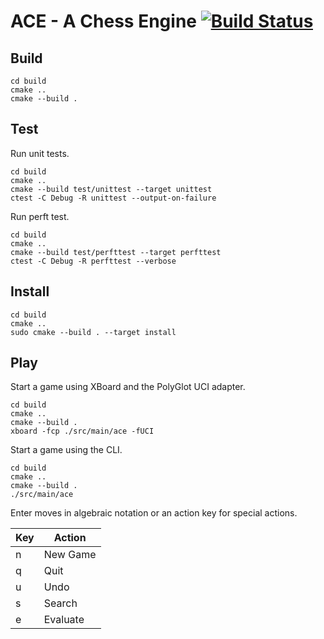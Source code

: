 # ACE - A Chess Engine [![Build Status](https://travis-ci.org/sneivandt/chess.svg?branch=master)](https://travis-ci.org/sneivandt/chess)

## Build

```
cd build
cmake ..
cmake --build .
```

## Test

Run unit tests.

```
cd build
cmake ..
cmake --build test/unittest --target unittest
ctest -C Debug -R unittest --output-on-failure
```

Run perft test.

```
cd build
cmake ..
cmake --build test/perfttest --target perfttest
ctest -C Debug -R perfttest --verbose
```

## Install

```
cd build
cmake ..
sudo cmake --build . --target install
```

## Play

Start a game using XBoard and the PolyGlot UCI adapter.

```
cd build
cmake ..
cmake --build .
xboard -fcp ./src/main/ace -fUCI
```

Start a game using the CLI.

```
cd build
cmake ..
cmake --build .
./src/main/ace
```

Enter moves in algebraic notation or an action key for special actions.

Key | Action
----|-------
n   | New Game
q   | Quit
u   | Undo
s   | Search
e   | Evaluate
